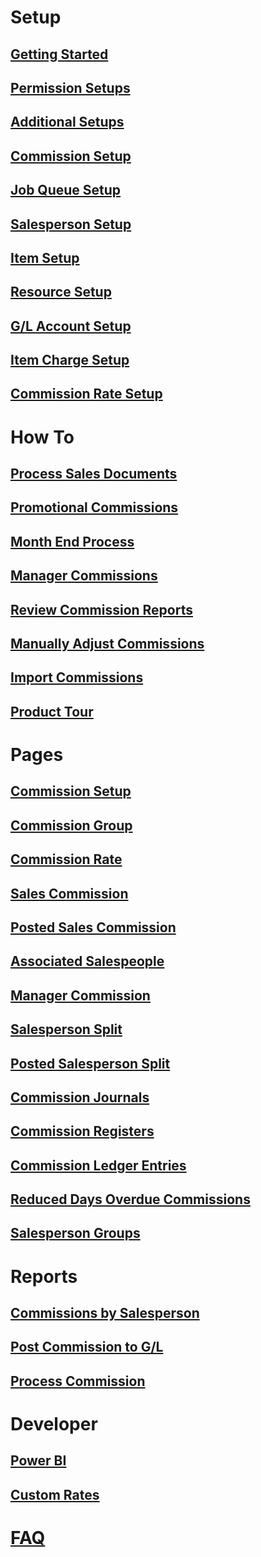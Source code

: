 # Setup

## [Getting Started](getting-started.md)

## [Permission Setups](permission-setups.md)

## [Additional Setups](additional-setups.md)

## [Commission Setup](commission-setup.md)

## [Job Queue Setup](job-queue-setup.md)

## [Salesperson Setup](salesperson-setup.md)

## [Item Setup](item-setup.md)

## [Resource Setup](resource-setup.md)

## [G/L Account Setup](gl-account-setup.md)

## [Item Charge Setup](item-charge-setup.md)

## [Commission Rate Setup](commission-rate-setup.md)

# How To

## [Process Sales Documents](how-to-process-sales-documents.md)

## [Promotional Commissions](how-to-process-promotional-commissions.md)

## [Month End Process](how-to-month-end-process.md)

## [Manager Commissions](how-to-manager-commission.md)

## [Review Commission Reports](how-to-review-commission-reports.md)

## [Manually Adjust Commissions](how-to-manually-adjust-commissions.md)

## [Import Commissions](how-to-import-commissions.md)

## [Product Tour](how-to-product-tour.md)

# Pages

## [Commission Setup](page-commission-setup.md)

## [Commission Group](page-commission-group.md)

## [Commission Rate](page-commission-rates.md)

## [Sales Commission](page-commission-sales-commission.md)

## [Posted Sales Commission](page-posted-sales-commission.md)

## [Associated Salespeople](page-associated-salespeople.md)

## [Manager Commission](page-manager-amounts.md)

## [Salesperson Split](page-commission-salesperson-split.md)

## [Posted Salesperson Split](page-posted-commission-salesperson-split.md)

## [Commission Journals](page-commission-journal.md)

## [Commission Registers](page-commission-register.md)

## [Commission Ledger Entries](page-commission-ledger-entries.md)

## [Reduced Days Overdue Commissions](page-reduced-days-overdue.md)

## [Salesperson Groups](page-salesperson-group.md)

# Reports

## [Commissions by Salesperson](report-commission.md)

## [Post Commission to G/L](report-post-commission-to-gl.md)

## [Process Commission](report-process-commission.md)

# Developer

## [Power BI](power-bi.md)

## [Custom Rates](develop-custom-rates.md)

# [FAQ](faq-index.md)
